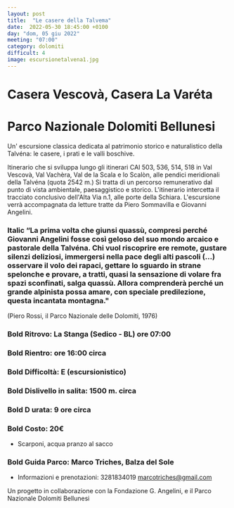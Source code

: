 ```yaml
---
layout: post
title:  "Le casere della Talvema"
date:  2022-05-30 18:45:00 +0100
day: "dom, 05 giu 2022"
meeting: "07:00"
category: dolomiti 
difficult: 4
image: escursionetalvena1.jpg
---
```


# Casera Vescovà, Casera La Varéta
# Parco Nazionale Dolomiti Bellunesi 

Un' escursione classica dedicata al patrimonio storico e naturalistico della Talvéna: le casere, i prati e le valli boschive. 

Itinerario che si sviluppa lungo gli itinerari CAI 503, 536, 514, 518 in Val Vescovà, Val Vachèra, Val de la Scala e lo Scalòn, alle pendici meridionali della Talvéna (quota 2542 m.) 
Si tratta di un percorso remunerativo dal punto di vista ambientale, paesaggistico e storico. L'itinerario intercetta il tracciato conclusivo dell'Alta Via n.1, alle porte della Schiara.
L'escursione verrà accompagnata da letture tratte da Piero Sommavilla e Giovanni Angelini. 

### Italic “La prima volta che giunsi quassù, compresi perché Giovanni Angelini fosse così geloso del suo mondo arcaico e pastorale della Talvéna. Chi vuol riscoprire ere remote, gustare silenzi deliziosi, immergersi nella pace degli alti pascoli (...) osservare il volo dei rapaci, gettare lo sguardo in strane spelonche e provare, a tratti, quasi la sensazione di volare fra spazi sconfinati, salga quassù. Allora comprenderà perché un grande alpinista possa amare, con speciale predilezione, questa incantata montagna."
(Piero Rossi, il Parco Nazionale delle Dolomiti, 1976) 

### Bold Ritrovo: La Stanga (Sedico - BL) ore 07:00
### Bold Rientro: ore 16:00 circa 
### Bold Difficoltà: E (escursionistico)
### Bold Dislivello in salita:  1500 m. circa
### Bold D urata: 9 ore circa
### Bold Costo: 20€
+ Scarponi, acqua pranzo al sacco 

### Bold Guida Parco: Marco Triches, Balza del Sole
* Informazioni e prenotazioni: 3281834019 marcotriches@gmail.com 

Un progetto in collaborazione con la Fondazione G. Angelini, e il Parco Nazionale Dolomiti Bellunesi 

